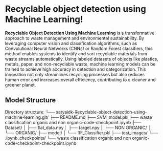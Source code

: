 # Recyclable object detection using Machine Learning!

**Recyclable Object Detection Using Machine Learning** is a transformative approach to waste management and environmental sustainability. By leveraging computer vision and classification algorithms, such as Convolutional Neural Networks (CNNs) or Random Forest classifiers, this method enables systems to identify and sort recyclable materials from waste streams automatically. Using labeled datasets of objects like plastics, metals, paper, and non-recyclable waste, machine learning models can be trained to achieve high accuracy in detection and categorization. This innovation not only streamlines recycling processes but also reduces human error and increases overall efficiency, contributing to a cleaner and greener planet.

##    Model Structure 

Directory structure:
└── satyaidk-Recyclable-object-detection-using-machine-learning.git/
    ├── README.md
    ├── SVM_model.pkl
    ├── waste classification organic and non organic-code-checkpoint.ipynb
    ├── Dataset/
    │   ├── flat_data.npy
    │   ├── target.npy
    │   ├── NON ORGANIC/
    │   └── ORGANIC/
    ├── model/
    │   └── RF_Classifier.pkl
    ├── test_images/
    └── .ipynb_checkpoints/
        └── waste classification organic and non organic-code-checkpoint-checkpoint.ipynb
